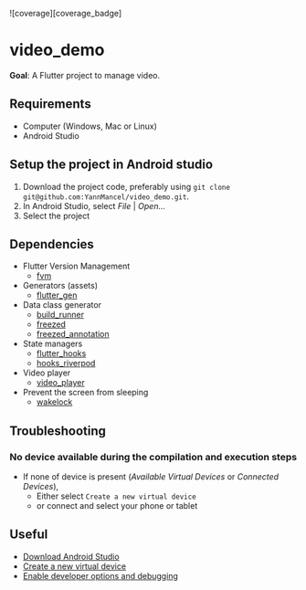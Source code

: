 ![coverage][coverage_badge]

# video_demo
**Goal**: A Flutter project to manage video.

## Requirements
* Computer (Windows, Mac or Linux)
* Android Studio

## Setup the project in Android studio
1. Download the project code, preferably using `git clone git@github.com:YannMancel/video_demo.git`.
2. In Android Studio, select *File* | *Open...*
3. Select the project

## Dependencies
* Flutter Version Management
    * [fvm][dependencies_fvm]
* Generators (assets)
    * [flutter_gen][dependencies_flutter_gen]
* Data class generator
    * [build_runner][dependencies_build_runner]
    * [freezed][dependencies_freezed]
    * [freezed_annotation][dependencies_freezed_annotation]
* State managers
    * [flutter_hooks][dependencies_flutter_hooks]
    * [hooks_riverpod][dependencies_hooks_riverpod]
* Video player
    * [video_player][dependencies_video_player]
* Prevent the screen from sleeping
    * [wakelock][dependencies_wakelock]

## Troubleshooting

### No device available during the compilation and execution steps
* If none of device is present (*Available Virtual Devices* or *Connected Devices*),
    * Either select `Create a new virtual device`
    * or connect and select your phone or tablet

## Useful
* [Download Android Studio][useful_android_studio]
* [Create a new virtual device][useful_virtual_device]
* [Enable developer options and debugging][useful_developer_options]

[flutter_badge]: https://img.shields.io/badge/flutter-v3.0.1-blue?logo=flutter
[dependencies_fvm]: https://fvm.app/
[dependencies_flutter_gen]: https://pub.dev/packages/flutter_gen
[dependencies_build_runner]: https://pub.dev/packages/build_runner
[dependencies_freezed]: https://pub.dev/packages/freezed
[dependencies_freezed_annotation]: https://pub.dev/packages/freezed_annotation
[dependencies_flutter_hooks]: https://pub.dev/packages/flutter_hooks
[dependencies_hooks_riverpod]: https://pub.dev/packages/hooks_riverpod
[dependencies_video_player]: https://pub.dev/packages/video_player
[dependencies_wakelock]: https://pub.dev/packages/wakelock
[useful_android_studio]: https://developer.android.com/studio
[useful_virtual_device]: https://developer.android.com/studio/run/managing-avds.html
[useful_developer_options]: https://developer.android.com/studio/debug/dev-options.html#enable
